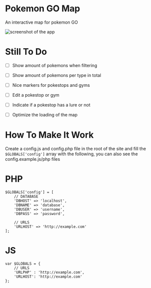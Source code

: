 # Pokemon GO Map
An interactive map for pokemon GO

![screenshot of the app](https://raw.githubusercontent.com/e11en/pokemon-go-map/master/screenshot-1.png)

Still To Do
===
- [ ] Show amount of pokemons when filtering
- [ ] Show amount of pokemons per type in total
- [ ] Nice markers for pokestops and gyms
- [ ] Edit a pokestop or gym
- [ ] Indicate if a pokestop has a lure or not
- [ ] Optimize the loading of the map


How To Make It Work
===
Create a config.js and config.php file in the root of the site and fill the ```$GLOBALS['config']``` array with the following, you
can also see the config.example.js/php files

PHP
====
```
$GLOBALS['config'] = [
    // DATABASE
    'DBHOST' => 'localhost',
    'DBNAME' => 'database',
    'DBUSER' => 'username',
    'DBPASS' => 'password',

    // URLS
    'URLHOST' => 'http://example.com'
];

```

JS
====
```
var $GLOBALS = {
    // URLS
    'URLPHP' : 'http://example.com',
    'URLHOST': 'http://example.com'
};


```